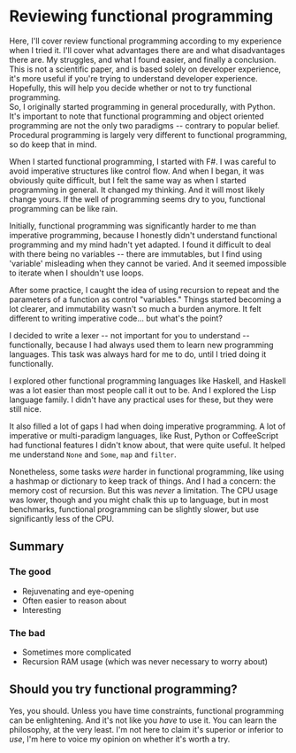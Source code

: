 # Reviewing functional programming

Here, I'll cover review functional programming according to my experience when I tried it. I'll cover what advantages there are
and what disadvantages there are. My struggles, and what I found easier, and finally a conclusion. This is not a scientific
paper, and is based solely on developer experience, it's more useful if you're trying to understand developer experience.
Hopefully, this will help you decide whether or not to try functional programming.  
So, I originally started programming in general procedurally, with Python. It's important to note that functional programming
and object oriented programming are not the only two paradigms -- contrary to popular belief.
Procedural programming is largely very different to functional programming, so do keep that in mind.

When I started functional programming, I started with F#. I was careful to avoid imperative structures like control flow. And when I began, it was
obviously quite difficult, but I felt the same way as when I started programming in general. It changed my thinking.
And it will most likely change yours. If the well of programming seems dry to you, functional programming can be like rain.

Initially, functional programming was significantly harder to me than imperative programming, because I honestly didn't
understand functional programming and my mind hadn't yet adapted. I found it difficult to deal with there being no variables
-- there are immutables, but I find using 'variable' misleading when they cannot be varied. And it seemed impossible to iterate
when I shouldn't use loops.

After some practice, I caught the idea of using recursion to repeat and the parameters of a function as control
"variables." Things started becoming a lot clearer, and immutability wasn't so much a burden anymore. It felt different to
writing imperative code... but what's the point?

I decided to write a lexer -- not important for you to understand -- functionally, because I had always used them to learn
new programming languages. This task was always hard for me to do, until I tried doing it functionally.

I explored other functional programming languages like Haskell, and Haskell was a lot easier than most people call it out
to be. And I explored the Lisp language family. I didn't have any practical uses for these, but they were still nice.

It also filled a lot of gaps I had when doing imperative programming. A lot of imperative or multi-paradigm languages,
like Rust, Python or CoffeeScript had functional features I didn't know about, that were quite useful. It helped me
understand `None` and `Some`, `map` and `filter`.

Nonetheless, some tasks _were_ harder in functional programming, like using a hashmap or dictionary to keep track of things.
And I had a concern: the memory cost of recursion. But this was _never_ a limitation. The CPU usage was lower, though
and you might chalk this up to language, but in most benchmarks, functional programming can be slightly slower, but use
significantly less of the CPU.

## Summary

### The good

- Rejuvenating and eye-opening
- Often easier to reason about
- Interesting

### The bad

- Sometimes more complicated
- Recursion RAM usage (which was never necessary to worry about)

## Should you try functional programming?

Yes, you should. Unless you have time constraints, functional programming can be enlightening. And it's not like you _have_
to use it. You can learn the philosophy, at the very least.
I'm not here to claim it's superior or inferior to _use_, I'm here to voice my opinion on whether it's worth a try.
